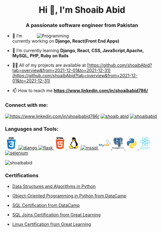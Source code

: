 
<h1 align="center">Hi 👋, I'm Shoaib Abid</h1>
<h3 align="center">A passionate software engineer from Pakistan</h3>
<img align="right" alt="Programming" width="400" src="https://i.pinimg.com/originals/81/17/8b/81178b47a8598f0c81c4799f2cdd4057.gif">

- 🔭 I’m currently working on **Django, React(Front End Apps)**

- 🌱 I’m currently learning **Django, React, CSS, JavaScript,Apache, MySQL, PHP, Ruby on Rails**

- 👨‍💻 All of my projects are available at [https://github.com/shoaibAbid?tab=overview&from=2021-12-01&to=2021-12-31](https://github.com/shoaibAbid?tab=overview&from=2021-12-01&to=2021-12-31)

- 📫 How to reach me **https://www.linkedin.com/in/shoaibabid786/**

<h3 align="left">Connect with me:</h3>
<p align="left">
<a href="https://linkedin.com/in/https://www.linkedin.com/in/shoaibabid786/" target="blank"><img align="center" src="https://raw.githubusercontent.com/rahuldkjain/github-profile-readme-generator/master/src/images/icons/Social/linked-in-alt.svg" alt="https://www.linkedin.com/in/shoaibabid786/" height="30" width="40" /></a>
<a href="https://fb.com/shoaib abid" target="blank"><img align="center" src="https://raw.githubusercontent.com/rahuldkjain/github-profile-readme-generator/master/src/images/icons/Social/facebook.svg" alt="shoaib abid" height="30" width="40" /></a>
<a href="https://www.leetcode.com/shoaibabid" target="blank"><img align="center" src="https://raw.githubusercontent.com/rahuldkjain/github-profile-readme-generator/master/src/images/icons/Social/leet-code.svg" alt="shoaibabid" height="30" width="40" /></a>
</p>

<h3 align="left">Languages and Tools:</h3>
<p align="left"> <a href="https://www.w3schools.com/css/" target="_blank" rel="noreferrer"> <img src="https://raw.githubusercontent.com/devicons/devicon/master/icons/css3/css3-original-wordmark.svg" alt="css3" width="40" height="40"/> </a> <a href="https://www.djangoproject.com/" target="_blank" rel="noreferrer"> <img src="https://cdn.worldvectorlogo.com/logos/django.svg" alt="django" width="40" height="40"/> </a> <a href="https://flask.palletsprojects.com/" target="_blank" rel="noreferrer"> <img src="https://www.vectorlogo.zone/logos/pocoo_flask/pocoo_flask-icon.svg" alt="flask" width="40" height="40"/> </a> <a href="https://www.w3.org/html/" target="_blank" rel="noreferrer"> <img src="https://raw.githubusercontent.com/devicons/devicon/master/icons/html5/html5-original-wordmark.svg" alt="html5" width="40" height="40"/> </a> <a href="https://www.linux.org/" target="_blank" rel="noreferrer"> <img src="https://raw.githubusercontent.com/devicons/devicon/master/icons/linux/linux-original.svg" alt="linux" width="40" height="40"/> </a> <a href="https://www.microsoft.com/en-us/sql-server" target="_blank" rel="noreferrer"> <img src="https://www.svgrepo.com/show/303229/microsoft-sql-server-logo.svg" alt="mssql" width="40" height="40"/> </a> <a href="https://www.mysql.com/" target="_blank" rel="noreferrer"> <img src="https://raw.githubusercontent.com/devicons/devicon/master/icons/mysql/mysql-original-wordmark.svg" alt="mysql" width="40" height="40"/> </a> <a href="https://www.postgresql.org" target="_blank" rel="noreferrer"> <img src="https://raw.githubusercontent.com/devicons/devicon/master/icons/postgresql/postgresql-original-wordmark.svg" alt="postgresql" width="40" height="40"/> </a> <a href="https://www.python.org" target="_blank" rel="noreferrer"> <img src="https://raw.githubusercontent.com/devicons/devicon/master/icons/python/python-original.svg" alt="python" width="40" height="40"/> </a> <a href="https://reactjs.org/" target="_blank" rel="noreferrer"> <img src="https://raw.githubusercontent.com/devicons/devicon/master/icons/react/react-original-wordmark.svg" alt="react" width="40" height="40"/> </a> <a href="https://www.selenium.dev" target="_blank" rel="noreferrer"> <img src="https://raw.githubusercontent.com/detain/svg-logos/780f25886640cef088af994181646db2f6b1a3f8/svg/selenium-logo.svg" alt="selenium" width="40" height="40"/> </a> </p>

<p><img align="center" src="https://github-readme-stats.vercel.app/api/top-langs?username=shoaibabid&show_icons=true&locale=en&layout=compact" alt="shoaibabid" /></p>
<!-- Certifications Section -->
<h3 align="left">Certifications</h3>
<p align="left">
  
   - [Data Structures and Algorithms in Python](https://www.datacamp.com/completed/statement-of-accomplishment/course/9858f2b6cd0d0fe4f9a0cad0044535c912aba74c)

   - [Object-Oriented Programming in Python from DataCamp](https://www.datacamp.com/completed/statement-of-accomplishment/course/5966efbf7a12102e3af46b47e3a7266a8ae2ece7)

   - [SQL Certification from DataCamp](https://www.datacamp.com/completed/statement-of-accomplishment/course/your-sql-course-id)
   - [SQL Joins Certification from Great Learning](https://olympus.mygreatlearning.com/courses/53842/certificate)
   - [Linux Certification from Great Learning ](https://olympus.mygreatlearning.com/courses/52823/certificate)
</p>

